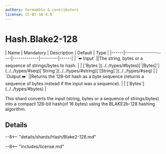 ```yaml
---
authors: Formabble & contributors
license: CC-BY-SA-4.0
---
```



# Hash.Blake2-128

<div class="sh-parameters" markdown="1">
| Name | Mandatory | Description | Default | Type |
|------|---------------------|-------------|---------|------|
| `⬅️ Input` ||The string, bytes or a sequence of strings/bytes to hash. | | [`Bytes`](../../types/#bytes)[`[Bytes]`](../../types/#seq)[`String`](../../types/#string)[`[String]`](../../types/#seq) |
| `Output ➡️` ||Returns the 128-bit hash as a byte sequence (returns a sequence of bytes instead if the input was a sequence). | | [`Bytes`](../../types/#bytes) |

</div>

This shard converts the input (string, bytes or a sequence of strings/bytes) into a compact 128-bit hash(of 16 bytes) using the BLAKE2b-128 hashing algorithm.

## Details

--8<-- "details/shards/Hash/Blake2-128.md"


--8<-- "includes/license.md"

